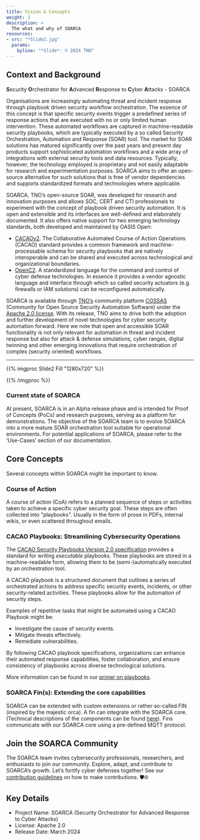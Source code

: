 ```yaml
---
title: Vision & Concepts
weight: 3
description: >
  The what and why of SOARCA
resources:
- src: "*Slide2.jpg"
  params:
    byline: "*Slide*: © 2024 TNO"
---
```


## Context and Background

**S**ecurity **O**rchestrator for **A**dvanced **R**esponse to **C**yber **A**ttacks​ - SOARCA


Organisations are increasingly automating threat and incident response through playbook driven security workflow orchestration. The essence of this concept is that specific security events trigger a predefined series of response actions that are executed with no or only limited human intervention. These automated workflows are captured in machine-readable security playbooks, which are typically executed by a so called Security Orchestration, Automation and Response (SOAR) tool. The market for SOAR solutions has matured significantly over the past years and present day products support sophisticated automation workflows and a wide array of integrations with external security tools and data resources. Typically, however, the technology employed is proprietary and not easily adaptable for research and experimentation purposes. SOARCA aims to offer an open-source alternative for such solutions that is free of vendor dependencies and supports standardized formats and technologies where applicable. 

SOARCA, TNO’s open-source SOAR, was developed for research and innovation purposes and allows SOC, CERT and CTI professionals to experiment with the concept of playbook driven security automation. It is open and extensible and its interfaces are well-defined and elaborately documented. It also offers native support for two emerging technology standards, both developed and maintained by OASIS Open:

- [CACAOv2](https://docs.oasis-open.org/cacao/security-playbooks/v2.0/security-playbooks-v2.0.html). The Collaborative Automated Course of Action Operations (CACAO) standard provides a common framework and machine-processable schema for security playbooks that are natively interoperable and can be shared and executed across technological and organizational boundaries.
- [OpenC2](https://openc2.org/). A standardized language for the command and control of cyber defense technologies. In essence it provides a vendor agnostic language and interface through which so called security actuators (e.g. firewalls or IAM solutions) can be reconfigured automatically.

SOARCA is available through [TNO’s](https://www.tno.nl/nl/) community platform [COSSAS](https://cossas-project.org/) (Community for Open Source Security Automation Software) under the [Apache 2.0 license](https://www.apache.org/licenses/LICENSE-2.0). With its release, TNO aims to drive both the adoption and further development of novel technologies for cyber security automation forward. Here we note that open and accessible SOAR functionality is not only relevant for automation in threat and incident response but also for attack & defense simulations, cyber ranges, digital twinning and other emerging innovations that require orchestration of complex (security oriented) workflows.

---
{{% imgproc Slide2 Fill "1280x720" %}}

{{% /imgproc %}}

### Current state of SOARCA

At present, SOARCA is in an Alpha release phase and is intended for Proof of Concepts (PoCs) and research purposes, serving as a platform for demonstrations. The objective of the SOARCA team is to evolve SOARCA into a more mature SOAR orchestration tool suitable for operational environments. For potential applications of SOARCA, please refer to the ‘Use-Cases’ section of our documentation.

## Core Concepts
Several concepts within SOARCA might be important to know.

### Course of Action

A course of action (CoA) refers to a planned sequence of steps or activities taken to achieve a specific cyber security goal. These steps are often collected into "playbooks". Usually in the form of prose in PDFs, internal wikis, or even scattered throughout emails.

### CACAO Playbooks: Streamlining Cybersecurity Operations

The [CACAO Security Playbooks Version 2.0 specification](https://docs.oasis-open.org/cacao/security-playbooks/v2.0/security-playbooks-v2.0.html) provides a standard for writing _executable_ playbooks. These playbooks are stored in a machine-readable form, allowing them to be (semi-)automatically executed by an orchestration tool.

A CACAO playbook is a structured document that outlines a series of orchestrated actions to address specific security events, incidents, or other security-related activities. These playbooks allow for the automation of security steps.

Examples of repetitive tasks that might be automated using a CACAO Playbook might be:

- Investigate the cause of security events.
- Mitigate threats effectively.
- Remediate vulnerabilities.

By following CACAO playbook specifications, organizations can enhance their automated response capabilities, foster collaboration, and ensure consistency of playbooks across diverse technological solutions.

More information can be found in our [primer on playbooks](/docs/concepts/executable-playbooks).

### SOARCA Fin(s): Extending the core capabilities

SOARCA can be extended with custom extensions or rather so-called FIN (inspired by the majestic orca). A fin can integrate with the SOARCA core. (Technical descriptions of the components can be found [here]()). Fins communicate with our SOARCA core using a pre-defined MQTT protocol. 



## Join the SOARCA Community

The SOARCA team invites cybersecurity professionals, researchers, and enthusiasts to join our community. Explore, adapt, and contribute to SOARCA’s growth. Let’s fortify cyber defenses together! See our [contribution guidelines](/docs/contribution-guidelines/) on how to make contributions.	🛡️🌐

## Key Details
- Project Name: SOARCA (Security Orchestrator for Advanced Response to Cyber Attacks)
- License: Apache 2.0
- Release Date: March 2024
